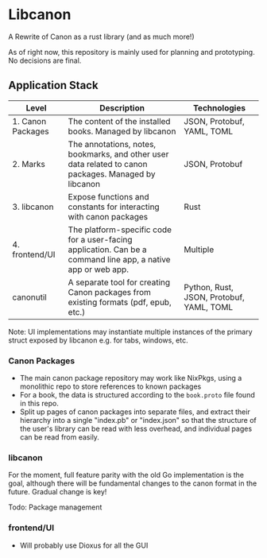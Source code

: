 
# Libcanon

A Rewrite of Canon as a rust library (and as much more!)

As of right now, this repository is mainly used for planning and prototyping. No decisions are final.

## Application Stack

| Level             | Description | Technologies |
|-------------------|-------------|--------------|
| 1. Canon Packages | The content of the installed books. Managed by libcanon | JSON, Protobuf, YAML, TOML |
| 2. Marks          | The annotations, notes, bookmarks, and other user data related to canon packages. Managed by libcanon | JSON, Protobuf |
| 3. libcanon       | Expose functions and constants for interacting with canon packages | Rust |
| 4. frontend/UI    | The platform-specific code for a user-facing application. Can be a command line app, a native app or web app. | Multiple |
| canonutil         | A separate tool for creating Canon packages from existing formats (pdf, epub, etc.) | Python, Rust, JSON, Protobuf, YAML, TOML |

Note: UI implementations may instantiate multiple instances of the primary struct exposed by libcanon e.g. for tabs, windows, etc.

### Canon Packages

- The main canon package repository may work like NixPkgs, using a monolithic repo to store references to known packages
- For a book, the data is structured according to the `book.proto` file found in this repo.
- Split up pages of canon packages into separate files, and extract their hierarchy into a single "index.pb" or "index.json" so that the structure of the user's library can be read with less overhead, and individual pages can be read from easily.

### libcanon

For the moment, full feature parity with the old Go implementation is the goal, although there will be fundamental changes to the canon format in the future. Gradual change is key!

Todo: Package management

### frontend/UI

- Will probably use Dioxus for all the GUI

